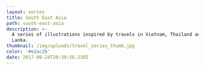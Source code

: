 ```yaml
---
layout: series
title: South East Asia
path: south-east-asia
description: >-
  A series of illustrations inspired by travels in Vietnam, Thailand and Sri
  Lanka.
thumbnail: /img/uploads/travel_series_thumb.jpg
color: '#e2ac2b'
date: 2017-06-24T20:39:58.239Z
---
```


